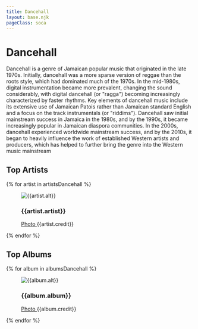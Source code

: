 ```yaml
---
title: Dancehall
layout: base.njk
pageClass: soca
---
```

<h1 class="subgenre-title">Dancehall <!-- sub genre name--></h1>

<p class="summary">Dancehall is a genre of Jamaican popular music that originated in the late 1970s. Initially, dancehall was a more sparse version of reggae than the roots style, which had dominated much of the 1970s. In the mid-1980s, digital instrumentation became more prevalent, changing the sound considerably, with digital dancehall (or "ragga") becoming increasingly characterized by faster rhythms. Key elements of dancehall music include its extensive use of Jamaican Patois rather than Jamaican standard English and a focus on the track instrumentals (or "riddims"). 
    Dancehall saw initial mainstream success in Jamaica in the 1980s, and by the 1990s, it became increasingly popular in Jamaican diaspora communities. In the 2000s, dancehall experienced worldwide mainstream success, and by the 2010s, it began to heavily influence the work of established Western artists and producers, which has helped to further bring the genre into the Western music mainstream
     <!-- subgenre summary--></p>

<!-- top album and artist section-->

<section class="top">
    <h2>Top Artists</h2>
    <div class="artist">
        {% for artist in artistsDancehall %}
        <figure>
            <img src="{{artist.src}}" alt="{{artist.alt}}">
            <figcaption>
                <h3>{{artist.artist}}</h3>
                <p><a href="{{artist.creditLink}}">Photo </a>{{artist.credit}}</p>
            </figcaption>
            </figure>
        {% endfor %}
    </div>
    </section>

<section class="top">
<h2>Top Albums</h2>
<div class="albums">
    {% for album in albumsDancehall %}
    <figure>
        <img src="{{album.src}}" alt="{{album.alt}}">
        <figcaption>
            <h3>{{album.album}}</h3>
            <p><a href="{{album.creditLink}}">Photo </a>{{album.credit}}</p>
        </figcaption>
        </figure>
    {% endfor %}
</div>
</section>

<!-- suggestion section, still figuring out how to format this using the bubble diagram from the wireframe-->
